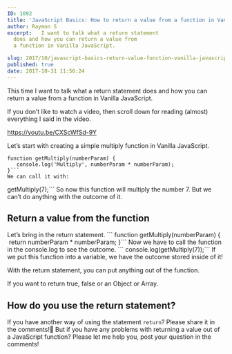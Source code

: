 ```yaml
---
ID: 1092
title: 'JavaScript Basics: How to return a value from a function in Vanilla JavaScript'
author: Raymon S
excerpt:   I want to talk what a return statement
  does and how you can return a value from
  a function in Vanilla JavaScript.

slug: 2017/10/javascript-basics-return-value-function-vanilla-javascript/
published: true
date: 2017-10-31 11:56:24
---
```

This time I want to talk what a return statement does and how you can return a value from a function in Vanilla JavaScript.

If you don’t like to watch a video, then scroll down for reading (almost) everything I said in the video.

https://youtu.be/CXScWfSd-9Y

Let’s start with creating a simple multiply function in Vanilla JavaScript.
```
function getMultiply(numberParam) {
   console.log('Multiply', numberParam * numberParam);
}```
We can call it with:
```
getMultiply(7);```
So now this function will multiply the number 7. But we can’t do anything with the outcome of it.
<h2>Return a value from the function</h2>
Let’s bring in the return statement.
```
function getMultiply(numberParam) {
   return numberParam * numberParam;
}```
Now we have to call the function in the console.log to see the outcome.
```
console.log(getMultiply(7));```
If we put this function into a variable, we have the outcome stored inside of it!

With the return statement, you can put anything out of the function.

If you want to return true, false or an Object or Array.
<h2>How do you use the return statement?</h2>
If you have another way of using the statement <code>return</code>? Please share it in the comments!&#x1f64f; But if you have any problems with returning a value out of a JavaScript function? Please let me help you, post your question in the comments!